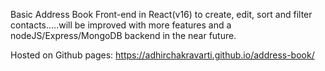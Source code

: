 Basic Address Book Front-end in React(v16) to create, edit, sort and filter contacts.....will be improved with more features and a nodeJS/Express/MongoDB backend in the near future.

Hosted on Github pages: https://adhirchakravarti.github.io/address-book/
